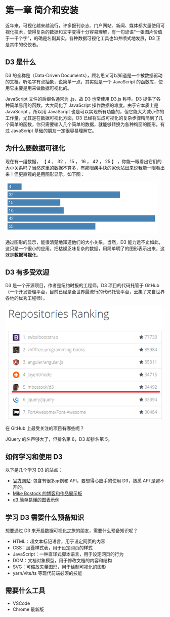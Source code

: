# 第一章 简介和安装

近年来，可视化越来越流行，许多报刊杂志、门户网站、新闻、媒体都大量使用可视化技术，使得复杂的数据和文字变得十分容易理解，有一句谚语“一张图片价值于一千个字”，的确是名副其实。各种数据可视化工具也如井喷式地发展，D3 正是其中的佼佼者。

## D3 是什么

D3 的全称是（Data-Driven Documents），顾名思义可以知道是一个被数据驱动的文档。听名字有点抽象，说简单一点，其实就是一个 JavaScript 的函数库，使用它主要是用来做数据可视化的。

JavaScript 文件的后缀名通常为 .js，故 D3 也常使用 D3.js 称呼。D3 提供了各种简单易用的函数，大大简化了 JavaScript 操作数据的难度。由于它本质上是 JavaScript ，所以用 JavaScript 也是可以实现所有功能的，但它能大大减小你的工作量，尤其是在数据可视化方面，D3 已经将生成可视化的复杂步骤精简到了几个简单的函数，你只需要输入几个简单的数据，就能够转换为各种绚丽的图形。有过 JavaScript 基础的朋友一定很容易理解它。

## 为什么要数据可视化

现在有一组数据， 【 4 ， 32 ， 15 ， 16 ， 42 ， 25 】 ，你能一眼看出它们的大小关系吗？当然这里的数据不算多，有那眼疾手快的家伙站出来说我能一眼看出来！但更直观的是用图形显示，如下图：

![柱形图](./images/intro-1.png)

通过图形的显示，能很清楚地知道他们的大小关系。当然，D3 能力远不止如此，这只是一个很小的应用。把枯燥乏味复杂的数据，用简单明了的图形表示出来，这就是**数据可视化**。

## D3 有多受欢迎

D3 是一个开源项目，作者是纽约时报的工程师。D3 项目的代码托管于 GitHub（一个开发管理平台，目前已经是全世界最流行的代码托管平台，云集了来自世界各地的优秀工程师）。

![Github仓库排名](./images/intro-2.png)

在 GitHub 上最受关注的项目有哪些呢？

JQuery 的名声够大了，但排名第 6，D3 却排名第 5。

## 如何学习和使用 D3

以下是几个学习 D3 的站点：

- [官方网站](http://d3js.org/): 包含有很多示例和 API，要想得心应手的使用 D3，熟悉 API 是避不开的。
- [Mike Bostock 的博客和作品展示板](http://bost.ocks.org/mike/)
- [d3 简单易懂的图表示例](https://www.d3-graph-gallery.com/all.html)

## 学习 D3 需要什么预备知识

想要通过 D3 来开启数据可视化之旅的朋友，需要什么预备知识呢？

- HTML：超文本标记语言，用于设定网页的内容
- CSS：层叠样式表，用于设定网页的样式
- JavaScript：一种直译式脚本语言，用于设定网页的行为
- DOM：文档对象模型，用于修改文档的内容和结构
- SVG：可缩放矢量图形，用于绘制可视化的图形
- yarn/vite/ts 等现代前端必须的技能

## 需要什么工具

- VSCode
- Chrome 最新版
